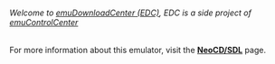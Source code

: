 ###### Welcome to [emuDownloadCenter (EDC)](https://github.com/PhoenixInteractiveNL/emuDownloadCenter/wiki/), EDC is a side project of [emuControlCenter](https://github.com/PhoenixInteractiveNL/emuControlCenter/wiki/)

For more information about this emulator, visit the [**NeoCD/SDL**](https://github.com/PhoenixInteractiveNL/emuDownloadCenter/wiki/Emulator-neocdsdl#menu) page.
